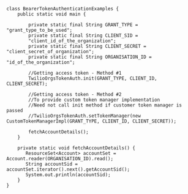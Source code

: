     class BearerTokenAuthenticationExamples {
        public static void main {

            private static final String GRANT_TYPE = "grant_type_to_be_used";
            private static final String CLIENT_SID =
            "client_id_of_the_organization";
            private static final String CLIENT_SECRET = "client_secret_of_organization";
            private static final String ORGANISATION_ID = "id_of_the_organization";

            //Getting access token - Method #1
            TwilioOrgsTokenAuth.init(GRANT_TYPE, CLIENT_ID, CLIENT_SECRET);

            //Getting access token - Method #2
            //To provide custom token manager implementation
            //Need not call init method if customer token manager is passed
            //TwilioOrgsTokenAuth.setTokenManager(new CustomTokenManagerImpl(GRANT_TYPE, CLIENT_ID, CLIENT_SECRET));

            fetchAccountDetails();
        }

        private static void fetchAccountDetails() {
           ResourceSet<Account> accountSet = Account.reader(ORGANISATION_ID).read();
           String accountSid = accountSet.iterator().next().getAccountSid();
           System.out.println(accountSid);
        }
    }
